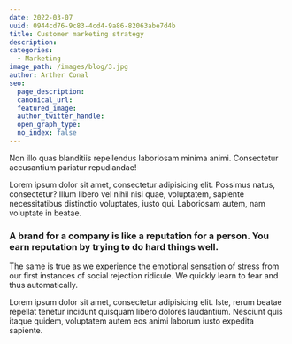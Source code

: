 ```yaml
---
date: 2022-03-07
uuid: 0944cd76-9c83-4cd4-9a86-82063abe7d4b
title: Customer marketing strategy
description:
categories:
  - Marketing
image_path: /images/blog/3.jpg
author: Arther Conal
seo:
  page_description:
  canonical_url:
  featured_image:
  author_twitter_handle:
  open_graph_type:
  no_index: false
---
```


Non illo quas blanditiis repellendus laboriosam minima animi. Consectetur accusantium pariatur repudiandae!

Lorem ipsum dolor sit amet, consectetur adipisicing elit. Possimus natus, consectetur? Illum libero vel nihil nisi quae, voluptatem, sapiente necessitatibus distinctio voluptates, iusto qui. Laboriosam autem, nam voluptate in beatae.

### A brand for a company is like a reputation for a person. You earn reputation by trying to do hard things well.

The same is true as we experience the emotional sensation of stress from our first instances of social rejection ridicule. We quickly learn to fear and thus automatically.

Lorem ipsum dolor sit amet, consectetur adipisicing elit. Iste, rerum beatae repellat tenetur incidunt quisquam libero dolores laudantium. Nesciunt quis itaque quidem, voluptatem autem eos animi laborum iusto expedita sapiente.
